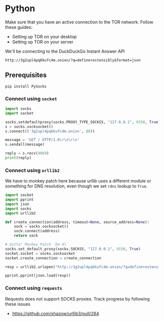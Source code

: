 # Python 

Make sure that you have an active connection to the TOR network.
Follow these guides:

- Setting up TOR on your desktop
- Setting up TOR on your server

We'll be connecting to the DuckDuckGo Instant Answer API

    http://3g2upl4pq6kufc4m.onion/?q=define+ostensibly&format=json

## Prerequisites

    pip install PySocks

### Connect using `socket`

```python
import socks
import socket

socks.setdefaultproxy(socks.PROXY_TYPE_SOCKS5, "127.0.0.1", 9150, True)
s = socks.socksocket()
s.connect(('3g2upl4pq6kufc4m.onion', 80))

message = 'GET / HTTP/1.0\r\n\r\n'
s.sendall(message)

reply = s.recv(4069)
print(reply)
```

### Connect using `urllib2`

We have to monkey patch here because urllib uses a different module or
something for DNS resolution, even though we set `rdns` lookup to `True`.

```python
import socket
import pprint
import json
import socks
import urllib2

def create_connection(address, timeout=None, source_address=None):
    sock = socks.socksocket()
    sock.connect(address)
    return sock

# Gotta' Monkey Patch 'Em Al
socks.set_default_proxy(socks.SOCKS5, "127.0.0.1", 9150, True)
socket.socket = socks.socksocket
socket.create_connection = create_connection

resp = urllib2.urlopen("http://3g2upl4pq6kufc4m.onion/?q=define+ostensibly&format=json")

pprint.pprint(json.load(resp))
```

### Connect using `requests`

Requests does not support SOCKS proxies. Track progress by following these
issues

- https://github.com/shazow/urllib3/pull/284
